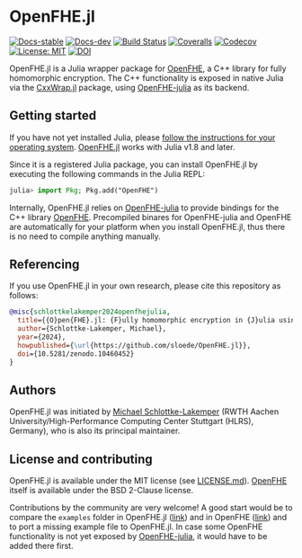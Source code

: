 # OpenFHE.jl

[![Docs-stable](https://img.shields.io/badge/docs-stable-blue.svg)](https://openfhe-jl.lakemper.eu/stable)
[![Docs-dev](https://img.shields.io/badge/docs-dev-blue.svg)](https://openfhe-jl.lakemper.eu/dev)
[![Build Status](https://github.com/sloede/OpenFHE.jl/workflows/CI/badge.svg)](https://github.com/sloede/OpenFHE.jl/actions?query=workflow%3ACI)
[![Coveralls](https://coveralls.io/repos/github/sloede/OpenFHE.jl/badge.svg)](https://coveralls.io/github/sloede/OpenFHE.jl)
[![Codecov](https://codecov.io/gh/sloede/OpenFHE.jl/branch/main/graph/badge.svg)](https://codecov.io/gh/sloede/OpenFHE.jl)
[![License: MIT](https://img.shields.io/badge/License-MIT-success.svg)](https://opensource.org/license/mit/)
[![DOI](https://zenodo.org/badge/DOI/10.5281/zenodo.10460452.svg)](https://doi.org/10.5281/zenodo.10460452)

OpenFHE.jl is a Julia wrapper package for
[OpenFHE](https://github.com/openfheorg/openfhe-development), a C++ library for fully
homomorphic encryption. The C++ functionality is exposed in native Julia via the
[CxxWrap.jl](https://github.com/JuliaInterop/CxxWrap.jl) package, using
[OpenFHE-julia](https://github.com/sloede/openfhe-julia) as its backend.


## Getting started
If you have not yet installed Julia, please [follow the instructions for your
operating system](https://julialang.org/downloads/platform/).
[OpenFHE.jl](https://github.com/sloede/OpenFHE.jl) works with Julia v1.8
and later.

Since it is a registered Julia package, you can install OpenFHE.jl by executing the
following commands in the Julia REPL:
```julia
julia> import Pkg; Pkg.add("OpenFHE")
```
Internally, OpenFHE.jl relies on [OpenFHE-julia](https://github.com/sloede/openfhe-julia) to
provide bindings for the C++ library
[OpenFHE](https://github.com/openfheorg/openfhe-development). Precompiled binares for
OpenFHE-julia and OpenFHE are automatically for your platform when you install OpenFHE.jl,
thus there is no need to compile anything manually.


## Referencing
If you use OpenFHE.jl in your own research, please cite this repository as follows:
```bibtex
@misc{schlottkelakemper2024openfhejulia,
  title={{O}pen{FHE}.jl: {F}ully homomorphic encryption in {J}ulia using {O}pen{FHE}},
  author={Schlottke-Lakemper, Michael},
  year={2024},
  howpublished={\url{https://github.com/sloede/OpenFHE.jl}},
  doi={10.5281/zenodo.10460452}
}
```


## Authors
OpenFHE.jl was initiated by [Michael Schlottke-Lakemper](https://lakemper.eu) (RWTH
Aachen University/High-Performance Computing Center Stuttgart (HLRS), Germany), who is also
its principal maintainer.


## License and contributing
OpenFHE.jl is available under the MIT license (see [LICENSE.md](LICENSE.md)).
[OpenFHE](https://github.com/openfheorg/openfhe-development) itself is available under
the BSD 2-Clause license.

Contributions by the community are very welcome! A good start would be to compare the
`examples` folder in OpenFHE.jl
([link](https://github.com/sloede/OpenFHE.jl/tree/main/examples))
and in OpenFHE
([link](https://github.com/openfheorg/openfhe-development/tree/main/src/pke/examples)) and to
port a missing example file to OpenFHE.jl. In case some OpenFHE functionality is not yet
exposed by [OpenFHE-julia](https://github.com/sloede/openfhe-julia), it would have to be
added there first.
